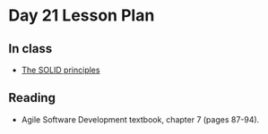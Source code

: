 # Day 21 Lesson Plan

## In class

- [The SOLID principles](../activities/activity6-3solid.md)

## Reading

- Agile Software Development textbook, chapter 7 (pages 87-94).

